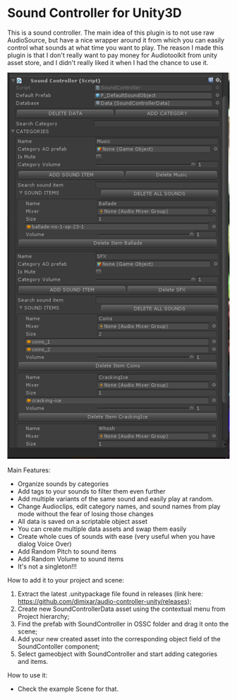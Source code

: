 # Sound Controller for Unity3D

This is a sound controller. The main idea of this plugin is to not use raw AudioSource, but have a nice wrapper around it from which you can easily control what sounds at what time you want to play.
The reason I made this plugin is that I don't really want to pay money for Audiotoolkit from unity asset store, and I didn't really liked it when I had the chance to use it.

![alt text][screen]

[screen]: https://github.com/dimixar/audio-controller-unity/blob/master/screenshot.PNG

Main Features:
- Organize sounds by categories
- Add tags to your sounds to filter them even further
- Add multiple variants of the same sound and easily play at random.
- Change Audioclips, edit category names, and sound names from play mode without the fear of losing those changes
- All data is saved on a scriptable object asset
- You can create multiple data assets and swap them easily
- Create whole cues of sounds with ease (very useful when you have dialog Voice Over)
- Add Random Pitch to sound items
- Add Random Volume to sound items
- It's not a singleton!!!

How to add it to your project and scene:
1. Extract the latest .unitypackage file found in releases (link here: https://github.com/dimixar/audio-controller-unity/releases);
2. Create new SoundControllerData asset using the contextual menu from Project hierarchy;
3. Find the prefab with SoundController in OSSC folder and drag it onto the scene;
4. Add your new created asset into the corresponding object field of the SoundContoller component;
5. Select gameobject with SoundController and start adding categories and items.

How to use it:
- Check the example Scene for that.
